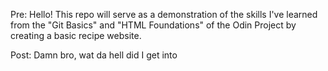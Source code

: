 Pre: Hello! This repo will serve as a demonstration of the skills I've learned from the "Git Basics" and "HTML Foundations" of the Odin Project by creating a basic recipe website.

Post: Damn bro, wat da hell did I get into